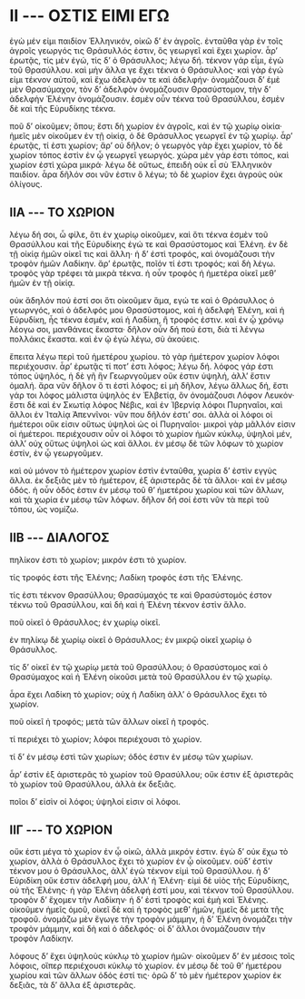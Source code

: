 
# II --- ΟΣΤΙΣ ΕΙΜΙ ΕΓΩ

ἐγὼ μέν εἰμι παιδίον Ἑλληνικόν, οἰκῶ δ’ ἐν ἀγροῖς. ἐνταῦθα γὰρ ἐν τοῖς ἀγροῖς γεωργός τις Θράσυλλός ἐστιν, ὃς γεωργεῖ καὶ ἔχει χωρίον. ἆρ’ ἐρωτᾷς, τίς μὲν ἐγώ, τίς δ’ ὁ Θράσυλλος; λέγω δή. τέκνον γάρ εἶμι, ἐγὼ τοῦ Θρασύλλου. καὶ μὴν ἄλλα γε ἔχει τέκνα ὁ Θράσυλλος· καὶ γὰρ ἐγώ εἰμι τέκνον αὐτοῦ, καὶ ἔχω ἀδελφόν τε καὶ ἀδελφήν· ὀνομάζουσι δ’ ἐμὲ μὲν Θρασύμαχον, τὸν δ’ ἀδελφὸν ὀνομάζουσιν Θρασύστομον, τὴν δ’ ἀδελφὴν Ἑλένην ὀνομάζουσιν. ἐσμὲν οὖν τέκνα τοῦ Θρασύλλου, ἐσμὲν δὲ καὶ τῆς Εὐρυδίκης τέκνα.

ποῦ δ’ οἰκοῦμεν; ὅπου; ἔστι δὴ χωρίον ἐν ἀγροῖς, καὶ ἐν τῷ χωρίῳ οἰκία· ἡμεῖς μὲν οἰκοῦμεν ἐν τῇ οἰκίᾳ, ὁ δὲ Θράσυλλος γεωργεῖ ἐν τῷ χωρίῳ. ἆρ’ ἐρωτᾷς, τί ἐστι χωρίον; ἄρ’ οὐ δῆλον; ὁ γεωργὸς γὰρ ἔχει χωρίον, τὸ δὲ χωρίον τόπος ἐστὶν ἐν ᾦ γεωργεῖ γεωργός. χώρα μὲν γάρ ἐστι τόπος, καὶ χωρίον ἐστὶ χώρα μικρά· λέγω δὲ οὕτως, ἐπειδὴ οὐκ εἶ σὺ Ἑλληνικὸν παιδίον. ἆρα δῆλόν σοι νῦν ἐστιν ὃ λέγω; τὸ δὲ χωρίον ἔχει ἀγροὺς οὐκ ὀλίγους.

## IIΑ --- ΤΟ ΧΩΡΙΟΝ

λέγω δή σοι, ὦ φίλε, ὅτι ἐν χωρίῳ οἰκοῦμεν, καὶ ὅτι τέκνα ἐσμὲν τοῦ Θρασύλλου καὶ τῆς Εὐρυδίκης ἐγώ τε καὶ Θρασύστομος καὶ Ἑλένη. ἐν δὲ τῇ οἰκίᾳ ἡμῶν οἰκεῖ τις καὶ ἄλλη· ἡ δ’ ἐστὶ τροφός, καὶ ὀνομάζουσι τὴν τροφὸν ἡμῶν Λαδίκην. ἄρ’ ἐρωτᾷς, ποῖόν τί ἐστι τροφός; καὶ δὴ λέγω. τροφὸς γὰρ τρέφει τὰ μικρὰ τέκνα. ἡ οὖν τροφὸς ἡ ἡμετέρα οἰκεῖ μεθ’ ἡμῶν ἐν τῇ οἰκίᾳ.

οὐκ ἄδηλόν πού ἐστί σοι ὅτι οἰκοῦμεν ἅμα, εγώ τε καὶ ὁ Θράσυλλος ὁ γεωρνγός, καὶ ὁ ἀδελφός μου Θρασύστομος, καὶ ἡ ἀδελφὴ Ἑλένη, καὶ ἡ Εὐρυδίκη, ἧς τέκνα ἐσμέν, καὶ ἡ Λαδίκη, ἢ τροφός ἐστιν. καὶ ἐν ᾦ χρόνῳ λέογω σοι, μανθάνεις ἕκαστα· δῆλον οὖν δή πού ἐστι, διὰ τί λένγω πολλάκις ἕκαστα. καὶ ἐν ῷ ἐγὼ λέγω, σὺ ἀκούεις.

ἔπειτα λέγω περὶ τοῦ ἡμετέρου χωρίου. τὸ γὰρ ἡμέτερον χωρίον λόφοι περιέχουσιν. ἆρ’ ἐρωτᾷς τί ποτ’ ἐστι λόφος; λέγω δή. λόφος γάρ ἐστι τόπος ὑψηλός, ἡ δὲ γῆ ἣν Γεωρνγοῦμεν οὔκ ἐστιν ὑψηλή, ἀλλ’ ἔστιν ὁμαλή. ἄρα νῦν δῆλον ὅ τι ἐστὶ λόφος; εἰ μὴ δῆλον, λέγω ἄλλως δή, ἔστι γάρ τοι λόφος μάλιστα ὑψηλὸς ἐν Ἐλβετίᾳ, ὃν ὀνομάζουσι Λόφον Λευκόν· ἔστι δὲ καὶ ἐν Σκωτίᾳ λόφος Νέβις, καὶ ἐν Ἰβερνίᾳ λόφοι Πυρηναῖοι, καὶ ἄλλοι ἐν Ἰταλίᾳ Ἀπεννῖνοι· νῦν που δῆλόν ἐστι’ σοι. ἀλλὰ οἱ λόφοι οἱ ἡμέτεροι οὔκ εἰσιν οὕτως ὑψηλοὶ ὡς οἱ Πυρηναῖοι· μικροὶ γὰρ μᾶλλόν εἰσιν οἱ ἡμέτεροι. περιέχουσιν οὖν οἱ λόφοι τὸ χωρίον ἡμῶν κύκλῳ, ὑψηλοὶ μέν, ἀλλ’ οὐχ οὕτως ὑψηλοὶ ὡς καὶ ἄλλοι. ἐν μέσῳ δὲ τῶν λόφων τὸ χωρίον ἐστίν, ἐν ᾧ γεωργοῦμεν.

καὶ οὐ μόνον τὸ ἡμέτερον χωρίον ἐστὶν ἐνταῦθα, χωρία δ’ ἐστὶν εγγὺς ἄλλα. ἐκ δεξιᾶς μὲν τὸ ἡμέτερον, ἐξ ἀριστερᾶς δὲ τὰ ἄλλοι· καὶ ἐν μέσῳ ὁδός. ἡ οὖν ὁδός ἐστιν ἐν μέσῳ τοῦ θ’ ἡμετέρου χωρίου καὶ τῶν ἄλλων, καὶ τὰ χωρία ἐν μέσῳ τῶν λόφων. δῆλον δή σοί ἐστι νῦν τὰ περὶ τοῦ τόπου, ὡς νομίζω.

## IIΒ --- ΔΙΑΛΟΓΟΣ

πηλίκον ἐστι τὸ χωρίον; μικρόν ἐστι τὸ χωρίον.

τίς τροφός ἐστι τῆς Ἑλένης; Λαδίκη τροφός ἐστι τῆς Ἑλένης.

τίς ἐστι τέκνον Θρασύλλου; Θρασύμαχός τε καὶ Θρασύστομός ἐστον τέκνω τοῦ Θρασύλλου, καὶ δὴ καὶ ἡ Ἑλένη τέκνον ἐστὶν ἄλλο.

ποῦ οἰκεῖ ὁ Θράσυλλος; ἐν χωρίῳ οἰκεῖ.

ἐν πηλίκῳ δὲ χωρίῳ οἰκεῖ ὁ Θράσυλλος; ἐν μικρῷ οἰκεῖ χωρίῳ ὁ Θράσυλλος.

τίς δ’ οἰκεῖ ἐν τῷ χωρίῳ μετὰ τοῦ Θρασύλλου; ὁ Θρασύστομος καὶ ὁ Θρασύμαχος καὶ ἡ Ἑλένη οἰκοῦσι μετὰ τοῦ Θρασύλλου ἐν τῷ χωρίῳ.

ἆρα ἔχει Λαδίκη τὸ χωρίον; οὐχ ἡ Λαδίκη ἀλλ’ ὁ Θράσυλλος ἔχει τὸ χωρίον.

ποῦ οἰκεῖ ἡ τροφός; μετὰ τῶν ἄλλων οἰκεῖ ἡ τροφός.

τί περιέχει τὸ χωρίον; λόφοι περιέχουσι τὸ χωρίον.

τί δ’ ἐν μέσῳ ἐστὶ τῶν χωρίων; ὁδός ἐστιν ἐν μέσῳ τῶν χωρίων.

ἆρ’ ἐστὶν ἐξ ἀριστερᾶς τὸ χωρίον τοῦ Θρασύλλου; οὔκ ἐστιν ἐξ ἀριστερᾶς τὸ χωρίον τοῦ Θρασύλλου, ἀλλὰ ἐκ δεξιᾶς.

ποῖοι δ’ εἰσὶν οἱ λόφοι; ὑψηλοί εἰσιν οἱ λόφοι.

## IIΓ --- ΤΟ ΧΩΡΙΟΝ

οὔκ ἐστι μέγα τὸ χωρίον ἐν ᾧ οἰκῶ, ἀλλὰ μικρόν ἐστιν. ἐγὼ δ’ οὐκ ἔχω τὸ χωρίον, ἀλλὰ ὁ Θράσυλλος ἔχει τὸ χωρίον ἐν ᾧ οἰκοῦμεν. οὐδ’ ἐστὶν τέκνον μου ὁ Θράσυλλος, ἀλλ’ ἐγὼ τέκνον εἰμὶ τοῦ Θρασύλλου. ἡ δ’ Εὐριδίκη οὔκ ἐστιν ἀδελφή μου, ἀλλ’ ἡ Ἑλένη· εἰμὶ δὲ υἱὸς τῆς Εὐρυδίκης, οὐ τῆς Ἑλένης· ἡ γὰρ Ἑλένη ἀδελφή ἐστί μου, καὶ τέκνον τοῦ Θρασύλλου. τροφὸν δ’ ἔχομεν τὴν Λαδίκην· ἡ δ’ ἐστὶ τροφὸς καὶ ἐμὴ καὶ Ἑλένης. οἰκοῦμεν ἡμεῖς ὁμοῦ, οἰκεῖ δὲ καὶ ἡ τροφὸς μεθ’ ἡμῶν, ἡμεῖς δὲ μετὰ τῆς τροφοῦ. ὀνομάζω μὲν ἔγωγε τὴν τροφὸν μάμμην, ἡ δ’ Ἑλένη ὀνομάζει τὴν τροφὸν μάμμην, καὶ δὴ καὶ ὁ ἀδελφός· οἱ δ’ ἄλλοι ὀνομάζουσιν τὴν τροφὸν Λαδίκην.

λόφους δ’ ἔχει ὑψηλοὺς κύκλῳ τὸ χωρίον ἡμῶν· οἰκοῦμεν δ’ ἐν μέσοις τοῖς λόφοις, οἵπερ περιέχουσι κύκλῳ τὸ χωρίον. ἐν μέσῳ δὲ τοῦ θ’ ἡμετέρου χωρίου καὶ τῶν ἄλλων ὁδός ἐστί τις· ὁρῶ δ’ τὸ μὲν ἡμέτερον χωρίον ἐκ δεξιᾶς, τὰ δ’ ἄλλα ἐξ ἀριστερᾶς.
